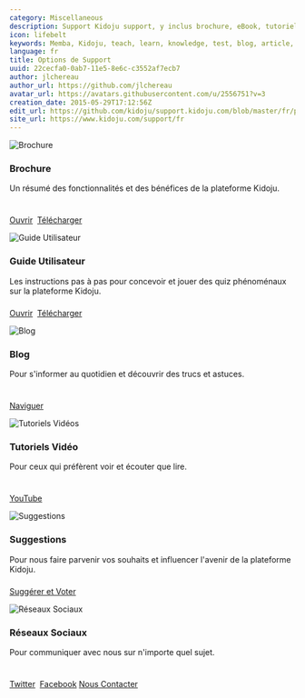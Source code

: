 ```yaml
---
category: Miscellaneous
description: Support Kidoju support, y inclus brochure, eBook, tutoriels vidéo, blog et autres options.
icon: lifebelt
keywords: Memba, Kidoju, teach, learn, knowledge, test, blog, article, documentation, ebook, video, webinar, slide
language: fr
title: Options de Support
uuid: 22cecfa0-0ab7-11e5-8e6c-c3552af7ecb7
author: jlchereau
author_url: https://github.com/jlchereau
avatar_url: https://avatars.githubusercontent.com/u/2556751?v=3
creation_date: 2015-05-29T17:12:56Z
edit_url: https://github.com/kidoju/support.kidoju.com/blob/master/fr/pages/index.md
site_url: https://www.kidoju.com/support/fr
---
```

<div class="row">
    <div class="col-sm-6 col-md-4">
        <div class="thumbnail k-widget">
            <img src="https://raw.githubusercontent.com/kidoju/support.kidoju.com/master/fr/pages/index1.jpg" alt="Brochure">
            <div class="caption">
                <h3>Brochure</h3>
                <p style="min-height:3em;">Un résumé des fonctionnalités et des bénéfices de la plateforme Kidoju.</p>
                <p>
                    <a href="https://github.com/kidoju/support.kidoju.com/blob/master/fr/docs/Datasheet.fr.screen.pdf" target="_blank" class="k-button k-primary" role="button">Ouvrir</a>&nbsp;
                    <a href="https://github.com/kidoju/support.kidoju.com/raw/master/fr/docs/Datasheet.fr.screen.pdf" class="k-button" role="button">Télécharger</a>
                </p>
            </div>
        </div>
    </div>
    <div class="col-sm-6 col-md-4">
        <div class="thumbnail k-widget">
            <img src="https://raw.githubusercontent.com/kidoju/support.kidoju.com/master/fr/pages/index2.jpg" alt="Guide Utilisateur">
            <div class="caption">
                <h3>Guide Utilisateur</h3>
                <p style="min-height:3em;">Les instructions pas à pas pour concevoir et jouer des quiz phénoménaux sur la plateforme Kidoju.</p>
                <p>
                    <a href="https://github.com/kidoju/support.kidoju.com/blob/master/fr/docs/UserGuide.fr.screen.pdf" target="_blank" class="k-button k-primary" role="button">Ouvrir</a>&nbsp;
                    <a href="https://github.com/kidoju/support.kidoju.com/raw/master/fr/docs/UserGuide.fr.screen.pdf" class="k-button" role="button">Télécharger</a>
                </p>
            </div>
        </div>
    </div>
    <div class="col-sm-6 col-md-4">
        <div class="thumbnail k-widget">
            <img src="https://raw.githubusercontent.com/kidoju/support.kidoju.com/master/fr/pages/index4.jpg" alt="Blog">
            <div class="caption">
                <h3>Blog</h3>
                <p style="min-height:3em;">Pour s'informer au quotidien et découvrir des trucs et astuces.</p>
                <p><a href="https://www.kidoju.com/support/fr/posts" class="k-button k-primary" role="button">Naviguer</a></p>
            </div>
        </div>
    </div>
    <div class="col-sm-6 col-md-4">
        <div class="thumbnail k-widget">
            <img src="https://raw.githubusercontent.com/kidoju/support.kidoju.com/master/fr/pages/index5.jpg" alt="Tutoriels Vidéos">
            <div class="caption">
                <h3>Tutoriels Vidéo</h3>
                <p style="min-height:3em;">Pour ceux qui préfèrent voir et écouter que lire.</p>
                <p><a href="https://www.youtube.com/channel/UC2vvo3bzox9ikJ2zFWN5B1A" target="_blank" class="k-button k-primary" role="button">YouTube</a></p>
            </div>
        </div>
    </div>
    <div class="col-sm-6 col-md-4">
        <div class="thumbnail k-widget">
            <img src="https://raw.githubusercontent.com/kidoju/support.kidoju.com/master/fr/pages/index3.jpg" alt="Suggestions">
            <div class="caption">
                <h3>Suggestions</h3>
                <p style="min-height:3em;">Pour nous faire parvenir vos souhaits et influencer l'avenir de la plateforme Kidoju.</p>
                <p>
                    <a href="https://kidoju.uservoice.com/forums/152569-general" target="_blank" class="k-button k-primary" role="button">Suggérer et Voter</a>
                    <!-- TODO: rapport de bogue -->
                </p>
            </div>
        </div>
    </div>
    <div class="col-sm-6 col-md-4">
        <div class="thumbnail k-widget">
            <img src="https://raw.githubusercontent.com/kidoju/support.kidoju.com/master/fr/pages/index6.jpg" alt="Réseaux Sociaux">
            <div class="caption">
                <h3>Réseaux Sociaux</h3>
                <p style="min-height:3em;">Pour communiquer avec nous sur n'importe quel sujet.</p>
                <p>
                    <a href="https://twitter.com/kidoju" target="_blank" class="k-button" role="button">Twitter</a>&nbsp;
                    <a href="https://www.facebook.com/kidoju" target="_blank" class="k-button" role="button">Facebook</a>
                    <a href="https://www.kidoju.com/support/fr/contact" target="_blank" class="k-button k-primary" role="button">Nous Contacter</a>
                </p>
            </div>
        </div>
    </div>
</div>